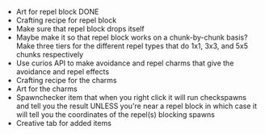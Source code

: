 - Art for repel block DONE
- Crafting recipe for repel block
- Make sure that repel block drops itself
- Maybe make it so that repel block works on a chunk-by-chunk basis? Make three tiers
for the different repel types that do 1x1, 3x3, and 5x5 chunks respectively
- Use curios API to make avoidance and repel charms that give the avoidance and repel effects
- Crafting recipe for the charms
- Art for the charms
- Spawnchecker item that when you right click it will run checkspawns and tell you the result UNLESS you're near a repel block in which
case it will tell you the coordinates of the repel(s) blocking spawns
- Creative tab for added items